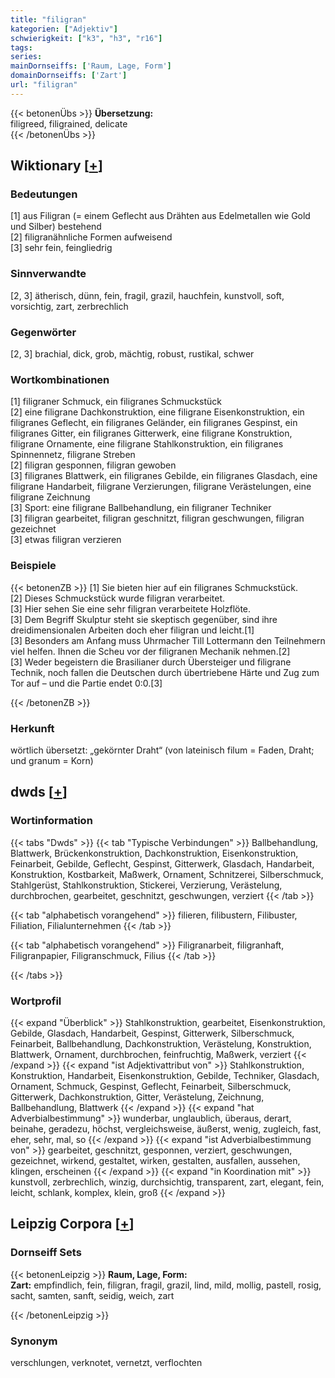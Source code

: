 ```yaml
---
title: "filigran"
kategorien: ["Adjektiv"]
schwierigkeit: ["k3", "h3", "r16"]
tags:
series:
mainDornseiffs: ['Raum, Lage, Form']
domainDornseiffs: ['Zart']
url: "filigran"
---
```


{{< betonenÜbs >}}
**Übersetzung:**  
filigreed, filigrained, delicate  
{{< /betonenÜbs >}}

## Wiktionary [[+](https://de.wiktionary.org/wiki/filigran)]

### Bedeutungen
[1] aus Filigran (= einem Geflecht aus Drähten aus Edelmetallen wie Gold und Silber) bestehend  
[2] filigranähnliche Formen aufweisend  
[3] sehr fein, feingliedrig  

### Sinnverwandte
[2, 3] ätherisch, dünn, fein, fragil, grazil, hauchfein, kunstvoll, soft, vorsichtig, zart, zerbrechlich  

### Gegenwörter
[2, 3] brachial, dick, grob, mächtig, robust, rustikal, schwer  

### Wortkombinationen
[1] filigraner Schmuck, ein filigranes Schmuckstück  
[2] eine filigrane Dachkonstruktion, eine filigrane Eisenkonstruktion, ein filigranes Geflecht, ein filigranes Geländer, ein filigranes Gespinst, ein filigranes Gitter, ein filigranes Gitterwerk, eine filigrane Konstruktion, filigrane Ornamente, eine filigrane Stahlkonstruktion, ein filigranes Spinnennetz, filigrane Streben  
[2] filigran gesponnen, filigran gewoben  
[3] filigranes Blattwerk, ein filigranes Gebilde, ein filigranes Glasdach, eine filigrane Handarbeit, filigrane Verzierungen, filigrane Verästelungen, eine filigrane Zeichnung  
[3] Sport: eine filigrane Ballbehandlung, ein filigraner Techniker  
[3] filigran gearbeitet, filigran geschnitzt, filigran geschwungen, filigran gezeichnet  
[3] etwas filigran verzieren  

### Beispiele
{{< betonenZB >}}
[1] Sie bieten hier auf ein filigranes Schmuckstück.  
[2] Dieses Schmuckstück wurde filigran verarbeitet.  
[3] Hier sehen Sie eine sehr filigran verarbeitete Holzflöte.  
[3] Dem Begriff Skulptur steht sie skeptisch gegenüber, sind ihre dreidimensionalen Arbeiten doch eher filigran und leicht.[1]  
[3] Besonders am Anfang muss Uhrmacher Till Lottermann den Teilnehmern viel helfen. Ihnen die Scheu vor der filigranen Mechanik nehmen.[2]  
[3] Weder begeistern die Brasilianer durch Übersteiger und filigrane Technik, noch fallen die Deutschen durch übertriebene Härte und Zug zum Tor auf – und die Partie endet 0:0.[3]  

{{< /betonenZB >}}
### Herkunft
wörtlich übersetzt: „gekörnter Draht“ (von lateinisch filum = Faden, Draht; und granum = Korn)  



## dwds [[+](https://www.dwds.de/wb/filigran)]

### Wortinformation
{{< tabs "Dwds" >}}
{{< tab "Typische Verbindungen" >}}
Ballbehandlung, Blattwerk, Brückenkonstruktion, Dachkonstruktion, Eisenkonstruktion, Feinarbeit, Gebilde, Geflecht, Gespinst, Gitterwerk, Glasdach, Handarbeit, Konstruktion, Kostbarkeit, Maßwerk, Ornament, Schnitzerei, Silberschmuck, Stahlgerüst, Stahlkonstruktion, Stickerei, Verzierung, Verästelung, durchbrochen, gearbeitet, geschnitzt, geschwungen, verziert
{{< /tab >}}

{{< tab "alphabetisch vorangehend" >}}
filieren, filibustern, Filibuster, Filiation, Filialunternehmen
{{< /tab >}}

{{< tab "alphabetisch vorangehend" >}}
Filigranarbeit, filigranhaft, Filigranpapier, Filigranschmuck, Filius
{{< /tab >}}

{{< /tabs >}}

### Wortprofil
{{< expand "Überblick" >}} Stahlkonstruktion, gearbeitet, Eisenkonstruktion, Gebilde, Glasdach, Handarbeit, Gespinst, Gitterwerk, Silberschmuck, Feinarbeit, Ballbehandlung, Dachkonstruktion, Verästelung, Konstruktion, Blattwerk, Ornament, durchbrochen, feinfruchtig, Maßwerk, verziert {{< /expand >}}
{{< expand "ist Adjektivattribut von" >}} Stahlkonstruktion, Konstruktion, Handarbeit, Eisenkonstruktion, Gebilde, Techniker, Glasdach, Ornament, Schmuck, Gespinst, Geflecht, Feinarbeit, Silberschmuck, Gitterwerk, Dachkonstruktion, Gitter, Verästelung, Zeichnung, Ballbehandlung, Blattwerk {{< /expand >}}
{{< expand "hat Adverbialbestimmung" >}} wunderbar, unglaublich, überaus, derart, beinahe, geradezu, höchst, vergleichsweise, äußerst, wenig, zugleich, fast, eher, sehr, mal, so {{< /expand >}}
{{< expand "ist Adverbialbestimmung von" >}} gearbeitet, geschnitzt, gesponnen, verziert, geschwungen, gezeichnet, wirkend, gestaltet, wirken, gestalten, ausfallen, aussehen, klingen, erscheinen {{< /expand >}}
{{< expand "in Koordination mit" >}} kunstvoll, zerbrechlich, winzig, durchsichtig, transparent, zart, elegant, fein, leicht, schlank, komplex, klein, groß {{< /expand >}}

## Leipzig Corpora [[+](https://corpora.uni-leipzig.de/en/res?word=filigran&corpusId=deu_newscrawl-public_2018)]

### Dornseiff Sets
{{< betonenLeipzig >}}
**Raum, Lage, Form:**  
**Zart:** empfindlich, fein, filigran, fragil, grazil, lind, mild, mollig, pastell, rosig, sacht, samten, sanft, seidig, weich, zart  

{{< /betonenLeipzig >}}

### Synonym
verschlungen, verknotet, vernetzt, verflochten

